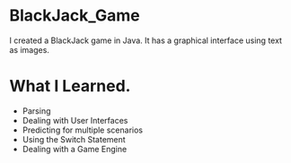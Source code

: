 # BlackJack_Game
I created a BlackJack game in Java. It has a graphical interface using text as images. 
# What I Learned.
- Parsing
- Dealing with User Interfaces
-   Predicting for multiple scenarios
- Using the Switch Statement
- Dealing with a Game Engine

